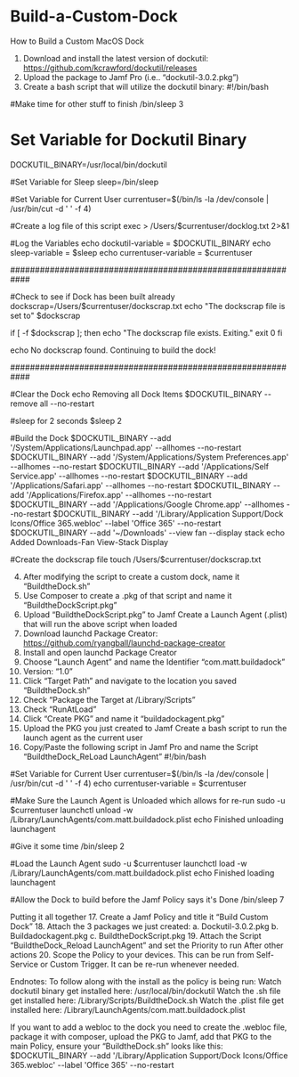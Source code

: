 # Build-a-Custom-Dock

How to Build a Custom MacOS Dock
1.	Download and install the latest version of dockutil: https://github.com/kcrawford/dockutil/releases
2.	Upload the package to Jamf Pro (i.e.. “dockutil-3.0.2.pkg”)
3.	Create a bash script that will utilize the dockutil binary:
#!/bin/bash
 
#Make time for other stuff to finish
/bin/sleep 3
 
# Set Variable for Dockutil Binary
DOCKUTIL_BINARY=/usr/local/bin/dockutil
 
#Set Variable for Sleep
sleep=/bin/sleep
 
#Set Variable for Current User
currentuser=$(/bin/ls -la /dev/console | /usr/bin/cut -d ' ' -f 4)
 
#Create a log file of this script
exec > /Users/$currentuser/docklog.txt 2>&1
 
#Log the Variables
echo dockutil-variable = $DOCKUTIL_BINARY
echo sleep-variable = $sleep
echo currentuser-variable = $currentuser
 
############################################################
 
#Check to see if Dock has been built already
dockscrap=/Users/$currentuser/dockscrap.txt
echo "The dockscrap file is set to" $dockscrap
 
if [ -f $dockscrap ]; then
    echo "The dockscrap file exists. Exiting." 
    exit 0
fi
 
echo No dockscrap found. Continuing to build the dock!
 
############################################################
 
#Clear the Dock
echo Removing all Dock Items
$DOCKUTIL_BINARY --remove all --no-restart
 
#sleep for 2 seconds
$sleep 2
 
#Build the Dock
$DOCKUTIL_BINARY --add '/System/Applications/Launchpad.app' --allhomes --no-restart
$DOCKUTIL_BINARY --add '/System/Applications/System Preferences.app' --allhomes --no-restart
$DOCKUTIL_BINARY --add '/Applications/Self Service.app' --allhomes --no-restart
$DOCKUTIL_BINARY --add '/Applications/Safari.app' --allhomes --no-restart
$DOCKUTIL_BINARY --add '/Applications/Firefox.app' --allhomes --no-restart
$DOCKUTIL_BINARY --add '/Applications/Google Chrome.app' --allhomes --no-restart
$DOCKUTIL_BINARY --add '/Library/Application Support/Dock Icons/Office 365.webloc' --label 'Office 365' --no-restart
$DOCKUTIL_BINARY --add '~/Downloads' --view fan --display stack
echo Added Downloads-Fan View-Stack Display
 
#Create the dockscrap file
touch /Users/$currentuser/dockscrap.txt



4.	After modifying the script to create a custom dock, name it “BuildtheDock.sh”
5.	Use Composer to create a .pkg of that script and name it “BuildtheDockScript.pkg”
6.	Upload “BuildtheDockScript.pkg” to Jamf
Create a Launch Agent (.plist) that will run the above script when loaded
7.	Download launchd Package Creator: https://github.com/ryangball/launchd-package-creator
8.	Install and open launchd Package Creator
9.	Choose “Launch Agent” and name the Identifier “com.matt.buildadock”
10.	Version: “1.0”
11.	Click “Target Path” and navigate to the location you saved “BuildtheDock.sh”
12.	Check “Package the Target at /Library/Scripts”
13.	Check “RunAtLoad”
14.	Click “Create PKG” and name it “buildadockagent.pkg”
15.	Upload the PKG you just created to Jamf
Create a bash script to run the launch agent as the current user
16.	Copy/Paste the following script in Jamf Pro and name the Script “BuildtheDock_ReLoad LaunchAgent”
#!/bin/bash

#Set Variable for Current User
currentuser=$(/bin/ls -la /dev/console | /usr/bin/cut -d ' ' -f 4)
echo currentuser-variable = $currentuser

#Make Sure the Launch Agent is Unloaded which allows for re-run
sudo -u $currentuser launchctl unload -w /Library/LaunchAgents/com.matt.buildadock.plist
echo Finished unloading launchagent

#Give it some time
/bin/sleep 2

#Load the Launch Agent
sudo -u $currentuser launchctl load -w /Library/LaunchAgents/com.matt.buildadock.plist
echo Finished loading launchagent

#Allow the Dock to build before the Jamf Policy says it's Done
/bin/sleep 7

Putting it all together
17.	Create a Jamf Policy and title it “Build Custom Dock”
18.	Attach the 3 packages we just created:
a.	Dockutil-3.0.2.pkg
b.	Buildadockagent.pkg
c.	BuildtheDockScript.pkg
19.	Attach the Script “BuildtheDock_Reload LaunchAgent” and set the Priority to run After other actions
20.	Scope the Policy to your devices. This can be run from Self-Service or Custom Trigger. It can be re-run whenever needed.

Endnotes:
To follow along with the install as the policy is being run:
Watch dockutil binary get installed here: /usr/local/bin/dockutil
Watch the .sh file get installed here: /Library/Scripts/BuildtheDock.sh
Watch the  .plist file get installed here: /Library/LaunchAgents/com.matt.buildadock.plist

If you want to add a webloc to the dock you need to create the .webloc file, package it with composer, upload the PKG to Jamf, add that PKG to the main Policy, ensure your  “BuildtheDock.sh” looks like this: 
$DOCKUTIL_BINARY --add '/Library/Application Support/Dock Icons/Office 365.webloc' --label 'Office 365' --no-restart



